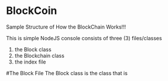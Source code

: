 # BlockCoin
Sample Structure of How the BlockChain Works!!!

This is simple NodeJS console consists of three (3) files/classes
1. the Block class
2. the Blockchain class
3. the index file

#The Block File 
The Block class is the class that is 
